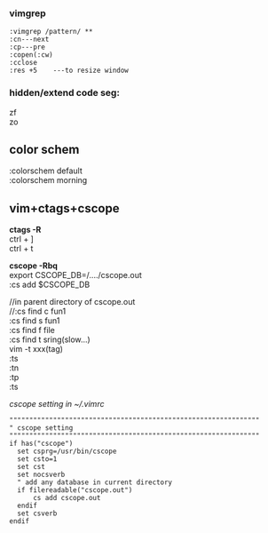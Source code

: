 ### vimgrep  
```  
:vimgrep /pattern/ **
:cn---next
:cp---pre
:copen(:cw)
:cclose
:res +5    ---to resize window
```  
### hidden/extend code seg:  
zf  
zo  
## color schem
:colorschem default  
:colorschem morning  
## vim+ctags+cscope  
**ctags -R**    
  ctrl + ]  
  ctrl + t  
  
**cscope -Rbq**    
export CSCOPE_DB=/..../cscope.out  
:cs add $CSCOPE_DB   
  
//in parent directory of cscope.out  
//:cs find c fun1   
:cs find s fun1   
:cs find f file  
:cs find t sring(slow...)  
vim -t xxx(tag)  
:ts <tag>  
:tn  
:tp  
:ts  


*cscope setting in ~/.vimrc*   
```
"""""""""""""""""""""""""""""""""""""""""""""""""""""""""""""""
" cscope setting
"""""""""""""""""""""""""""""""""""""""""""""""""""""""""""""""
if has("cscope")
  set csprg=/usr/bin/cscope
  set csto=1
  set cst
  set nocsverb
  " add any database in current directory
  if filereadable("cscope.out")
      cs add cscope.out
  endif
  set csverb
endif
```

